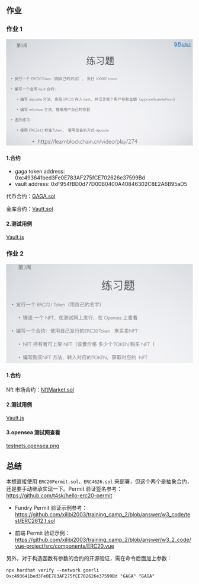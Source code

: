 ## 作业

### 作业 1

![作业1](./homework1.png)

#### 1.合约

- gaga token address: 0xc493641bed3Fe0E783AF275fCE702626e37599Bd
- vault address: 0xF954fBD0d77D00B0400A40846302C8E2A6B95aD5

代币合约：[GAGA.sol](./hardhat-vault/contracts/GaGa.sol)

金库合约：[Vault.sol](./hardhat-vault/contracts/Vault.sol)

#### 2.测试用例

[Vault.js](./hardhat-vault/test/Vault.js)

### 作业 2

![作业2](./homework2.png)

#### 1.合约

Nft 市场合约：[NftMarket.sol](./hardhat-nft-market/contracts/NftMarket.sol)

#### 2.测试用例

[Vault.js](./hardhat-nft-market/test/NftMarket.js)

#### 3.opensea 测试网查看

[testnets.opensea.png](./testnets.opensea.png)

## 总结

本想直接使用 `ERC20Permit.sol`、`ERC4626.sol` 来部署，但这个两个是抽象合约，还是要手动继承实现一下。Permit 验证签名参考：https://github.com/t4sk/hello-erc20-permit

- Fundry Permit 验证示例参考：https://github.com/xilibi2003/training_camp_2/blob/answer/w3_code/test/ERC2612.t.sol

- 前端 Permit 验证示例：https://github.com/xilibi2003/training_camp_2/blob/answer/w3_2_code/vue-project/src/components/ERC20.vue

另外，对于构造函数有参数的合约的开源验证，需在命令后面加上参数：

```
npx hardhat verify --network goerli 0xc493641bed3Fe0E783AF275fCE702626e37599Bd "GAGA" "GAGA"
```
